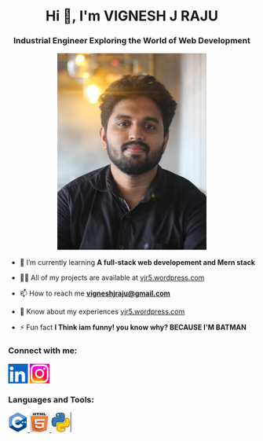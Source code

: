 <h1 align="center">Hi 👋, I'm VIGNESH J RAJU</h1>
<h3 align="center">Industrial Engineer Exploring the World of Web Development</h3>

<center>
<img src="Photo 2.jpeg" alt="photo"height="400" >
</center>

- 🌱 I’m currently learning **A full-stack web developement and Mern stack**

- 👨‍💻 All of my projects are available at [vjr5.wordpress.com](vjr5.wordpress.com)

- 📫 How to reach me **vigneshjraju@gmail.com**

- 📄 Know about my experiences [vjr5.wordpress.com](vjr5.wordpress.com)

- ⚡ Fun fact **I Think iam funny! you know why? BECAUSE I'M BATMAN**

<h3 align="left">Connect with me:</h3>
<p align="left">
<a href="https://linkedin.com/in/www.linkedin.com/in/vigneshjraju" target="blank"><img align="center" src="Linkedln.png" alt="www.linkedin.com/in/vigneshjraju" height="40" width="40" /></a>
<a href="https://instagram.com/https://www.instagram.com/vignesh_j_r/" target="blank"><img align="center" src="Instagram.png" alt="https://www.instagram.com/vignesh_j_r/" height="40" width="40" /></a>
</p>

<h3 align="left">Languages and Tools:</h3>
<p align="left"> 
 <a href="https://www.w3schools.com/cpp/" target="_blank" rel="noreferrer"> <img src="C++.png" alt="cplusplus" width="40" height="40"/> </a>
 <a href="https://www.w3.org/html/" target="_blank" rel="noreferrer"> <img src="html.png" alt="html5" width="40" height="40"/> </a> 
 <a href="https://www.python.org" target="_blank" rel="noreferrer"> <img src="Python.png" alt="python" width="40" height="40"/> </a> 
</p>

